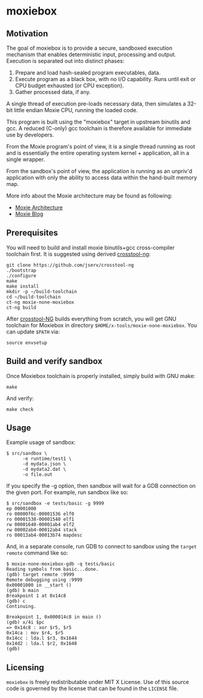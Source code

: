 # moxiebox

## Motivation

The goal of moxiebox is to provide a secure, sandboxed execution
mechanism that enables deterministic input, processing and output.
Execution is separated out into distinct phases:

1. Prepare and load hash-sealed program executables, data.
2. Execute program as a black box, with no I/O capability.
   Runs until exit or CPU budget exhausted (or CPU exception).
3. Gather processed data, if any.

A single thread of execution pre-loads necessary data, then simulates a
32-bit little endian Moxie CPU, running the loaded code.

This program is built using the "moxiebox" target in upstream binutils
and gcc.  A reduced (C-only) gcc toolchain is therefore available for
immediate use by developers.

From the Moxie program's point of view, it is a single thread running
as root and is essentially the entire operating system kernel +
application, all in a single wrapper.

From the sandbox's point of view, the application is running as an
unpriv'd application with only the ability to access data within the
hand-built memory map.

More info about the Moxie architecture may be found as following:
* [Moxie Architecture](http://moxielogic.org/blog/pages/architecture.html)
* [Moxie Blog](http://moxielogic.org/blog)


## Prerequisites

You will need to build and install moxie binutils+gcc cross-compiler
toolchain first. It is suggested using derived [crosstool-ng](https://github.com/jserv/crosstool-ng):

    git clone https://github.com/jserv/crosstool-ng
    ./bootstrap
    ./configure
    make
    make install
    mkdir -p ~/build-toolchain
    cd ~/build-toolchain
    ct-ng moxie-none-moxiebox
    ct-ng build

After [crosstool-NG](https://crosstool-ng.github.io/docs/) builds everything
from scratch, you will get GNU toolchain for Moxiebox in directory
`$HOME/x-tools/moxie-none-moxiebox`. You can update `$PATH` via:

    source envsetup


## Build and verify sandbox

Once Moxiebox toolchain is properly installed, simply build with GNU make:

    make

And verify:

    make check


## Usage

Example usage of sandbox:

    $ src/sandbox \
          -e runtime/test1 \
          -d mydata.json \
          -d mydata2.dat \
          -o file.out

If you specify the -g <port> option, then sandbox will wait for a GDB
connection on the given port.  For example, run sandbox like so:

    $ src/sandbox -e tests/basic -g 9999
    ep 00001000
    ro 00000f6c-00001536 elf0
    ro 00001538-00001540 elf1
    rw 00001640-00001ab4 elf2
    rw 00002ab4-00012ab4 stack
    ro 00013ab4-00013b74 mapdesc
    
And, in a separate console, run GDB to connect to sandbox using the
`target remote` command like so:

    $ moxie-none-moxiebox-gdb -q tests/basic
    Reading symbols from basic...done.
    (gdb) target remote :9999
    Remote debugging using :9999
    0x00001000 in __start ()
    (gdb) b main
    Breakpoint 1 at 0x14c8
    (gdb) c
    Continuing.
    
    Breakpoint 1, 0x000014c8 in main ()
    (gdb) x/4i $pc
    => 0x14c8 : xor $r5, $r5
    0x14ca : mov $r4, $r5
    0x14cc : lda.l $r3, 0x1644
    0x14d2 : lda.l $r2, 0x1648
    (gdb)


## Licensing
`moxiebox` is freely redistributable under MIT X License.
Use of this source code is governed by the license that can be found
in the `LICENSE` file.
